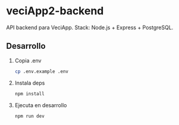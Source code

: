 # veciApp2-backend

API backend para VeciApp. Stack: Node.js + Express + PostgreSQL.

## Desarrollo
1. Copia .env
   ```bash
   cp .env.example .env
   ```
2. Instala deps
   ```bash
   npm install
   ```
3. Ejecuta en desarrollo
   ```bash
   npm run dev
   ```
